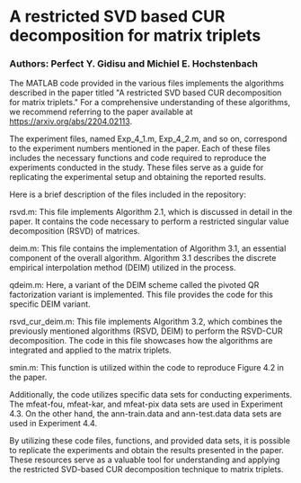 # A restricted SVD based CUR decomposition for matrix triplets

### Authors: Perfect Y. Gidisu and Michiel E. Hochstenbach

The MATLAB code provided in the various files implements the algorithms described in the paper titled "A restricted SVD based CUR decomposition for matrix triplets." For a comprehensive understanding of these algorithms, we recommend referring to the paper available at https://arxiv.org/abs/2204.02113.

The experiment files, named Exp_4_1.m, Exp_4_2.m, and so on, correspond to the experiment numbers mentioned in the paper. Each of these files includes the necessary functions and code required to reproduce the experiments conducted in the study. These files serve as a guide for replicating the experimental setup and obtaining the reported results.

Here is a brief description of the files included in the repository:

rsvd.m: This file implements Algorithm 2.1, which is discussed in detail in the paper. It contains the code necessary to perform a restricted singular value decomposition (RSVD) of matrices.

deim.m: This file contains the implementation of Algorithm 3.1, an essential component of the overall algorithm. Algorithm 3.1 describes the discrete empirical interpolation method (DEIM) utilized in the process.

qdeim.m: Here, a variant of the DEIM scheme called the pivoted QR factorization variant is implemented. This file provides the code for this specific DEIM variant.

rsvd_cur_deim.m: This file implements Algorithm 3.2, which combines the previously mentioned algorithms (RSVD, DEIM) to perform the RSVD-CUR decomposition. The code in this file showcases how the algorithms are integrated and applied to the matrix triplets.

smin.m: This function is utilized within the code to reproduce Figure 4.2 in the paper. 

Additionally, the code utilizes specific data sets for conducting experiments. The mfeat-fou, mfeat-kar, and mfeat-pix data sets are used in Experiment 4.3. On the other hand, the ann-train.data and ann-test.data data sets are used in Experiment 4.4.

By utilizing these code files, functions, and provided data sets, it is possible to replicate the experiments and obtain the results presented in the paper. These resources serve as a valuable tool for understanding and applying the restricted SVD-based CUR decomposition technique to matrix triplets.
